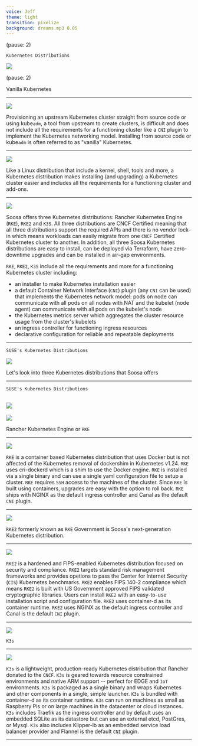 ```yaml
---
voice: Jeff
theme: light
transition: pixelize
background: dreams.mp3 0.05
---
```


(pause: 2)

```
Kubernetes Distributions
```
![](background.png)

(pause: 2)

<!-- Start Script -->
Vanilla Kubernetes
<!-- End Script -->
---

![](vanilla-k8s.jpeg)
<!-- Start Script -->
Provisioning an upstream Kubernetes cluster straight from source code or using kube`adm`, a tool from upstream to create clusters, is difficult and does not include all the requirements for a functioning cluster like a `CNI` plugin to implement the Kubernetes networking model. Installing from source code or kube`adm` is often referred to as "vanilla" Kubernetes.
<!-- End Script -->
---

![](k8s-distributions.jpeg)
<!-- Start Script -->
Like a Linux distribution that include a kernel, shell, tools and more, a Kubernetes distribution makes installing (and upgrading) a Kubernetes cluster easier and includes all the requirements for a functioning cluster and add-ons.
<!-- End Script -->
---

![](rke-rke2-k3s.jpeg)
<!-- Start Script -->
Soosa offers three Kubernetes distributions: Rancher Kubernetes Engine (`RKE`), `RKE2` and `K3S`.
All three distributions are CNCF Certified meaning that all three distributions support the required APIs and there is no vendor lock-in which means workloads can easily migrate from one `CNCF` Certified Kubernetes cluster to another.
In addition, all three Soosa Kubernetes distributions are easy to install, can be deployed via Terraform, have zero-downtime upgrades and can be installed in air-gap environments.

`RKE`, `RKE2`, `K3S` include all the requirements and more for a functioning Kubernetes cluster including:
- an installer to make Kubernetes installation easier
- a default Container Network Interface (`CNI`) plugin (any `CNI` can be used) that implements the Kubernetes network model: pods on node can communicate with all pods on all nodes with NAT and the kubelet (node agent) can communicate with all pods on the kubelet's node
- the Kubernetes metrics server which aggregates the cluster resource usage from the cluster's kubelets
- an ingress controller for functioning ingress resources
- declarative configuration for reliable and repeatable deployments
<!-- End Script -->
---

```
SUSE's Kubernetes Distributions
```
![](background.png)

<!-- Start Script -->
Let's look into three Kubernetes distributions that Soosa offers
<!-- End Script -->
---

```
SUSE's Kubernetes Distributions
```
![](background.png)
---

![](rke-1.jpeg)
<!-- Start Script -->
Rancher Kubernetes Engine or `RKE`
<!-- End Script -->
---

![](rke-2.jpeg)
<!-- Start Script -->
`RKE` is a container based Kubernetes distribution that uses Docker but is not affected of the Kubernetes removal of dockershim in Kubernetes v1.24.
`RKE` uses cri-dockerd which is a shim to use the Docker engine.
`RKE` is installed via a single binary and can use a single yaml configuration file to setup a cluster.
`RKE` requires `SSH` access to the machines of the cluster.
Since `RKE` is built using containers, upgrades are easy with the option to roll back.
`RKE` ships with NGINX as the default ingress controller and Canal as the default `CNI` plugin.
<!-- End Script -->
---

![](rke2-1.jpeg)
<!-- Start Script -->
`RKE2` formerly known as `RKE` Government is Soosa's next-generation Kubernetes distribution.
<!-- End Script -->
---

![](rke2-2.jpeg)
<!-- Start Script -->
`RKE2` is a hardened and FIPS-enabled Kubernetes distribution focused on security and compliance.
`RKE2` targets standard risk management frameworks and provides opetions to pass the Center for Internet Security (`CIS`) Kubernetes benchmarks.
`RKE2` enables FIPS 140-2 compliance which means `RKE2` is built with US Government approved FIPS validated cryptographic libraries.
Users can install `RKE2` with an easy-to-use installation script and configuration file.
`RKE2` uses container-d as its container runtime.
`RKE2` uses NGINX as the default ingress controller and Canal is the default `CNI` plugin.
<!-- End Script -->
---

![](k3s-1.jpeg)
<!-- Start Script -->
`K3s`
<!-- End Script -->
---

![](k3s-2.jpeg)
<!-- Start Script -->
`K3s` is a lightweight, production-ready Kubernetes distribution that Rancher donated to the `CNCF`.
`K3s` is geared towards resource constrained environments and native ARM support -- perfect for EDGE and `IoT` environments.
`K3s` is packaged as a single binary and wraps Kubernetes and other components in a single, simple launcher.
`K3s` is bundled with container-d as its container runtime.
`K3s` can run on machines as small as Raspberry Pis or on large machines in the datacenter or cloud instances.
`K3s` includes Traefik as the ingress controller and by default uses an embedded SQLite as its datastore but can use an external etcd, PostGres, or Mysql.
`K3s` also includes Klipper-lb as an embedded service load balancer provider and Flannel is the default `CNI` plugin.
<!-- End Script -->
---
